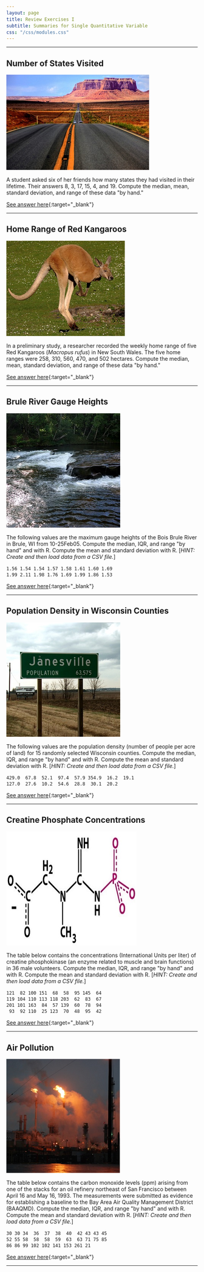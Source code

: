 ```yaml
---
layout: page
title: Review Exercises I
subtitle: Summaries for Single Quantitative Variable
css: "/css/modules.css"
---
```


----

## Number of States Visited
<img src="zimgs/travel.jpg" alt="Brule River" class="img-right">

A student asked six of her friends how many states they had visited in their lifetime. Their answers 8, 3, 17, 15, 4, and 19. Compute the median, mean, standard deviation, and range of these data "by hand."

[See answer here](zRevExAns/UEDAQuant1_NTravel){:target="_blank"}

----

## Home Range of Red Kangaroos
<img src="zimgs/red_kangaroo.jpg" alt="Brule River" class="img-right">

In a preliminary study, a researcher recorded the weekly home range of five Red Kangaroos (*Macropus rufus*) in New South Wales. The five home ranges were 258, 310, 560, 470, and 502 hectares. Compute the median, mean, standard deviation, and range of these data "by hand."

[See answer here](zRevExAns/UEDAQuant1_NKangaroos){:target="_blank"}

----

## Brule River Gauge Heights
<img src="zimgs/BruleRiver.jpg" alt="Brule River" class="img-right">

The following values are the maximum gauge heights of the Bois Brule River in Brule, WI from 10-25Feb05. Compute the median, IQR, and range "by hand" and with R. Compute the mean and standard deviation with R. [*HINT: Create and then load data from a CSV file.*]

```
1.56 1.54 1.54 1.57 1.58 1.61 1.60 1.69
1.99 2.11 1.98 1.76 1.69 1.99 1.86 1.53
```

[See answer here](zRevExAns/UEDAQuant1_NBrule){:target="_blank"}

----

## Population Density in Wisconsin Counties
<img src="zimgs/Janesville.jpg" alt="Brule River" class="img-right">

The following values are the population density (number of people per acre of land) for 15 randomly selected Wisconsin counties. Compute the median, IQR, and range "by hand" and with R. Compute the mean and standard deviation with R. [*HINT: Create and then load data from a CSV file.*]

```
429.0  67.8  52.1  97.4  57.9 354.9  16.2  19.1
127.0  27.6  10.2  54.6  28.8  30.1  20.2
```

[See answer here](zRevExAns/UEDAQuant1_NWIC){:target="_blank"}

----

## Creatine Phosphate Concentrations
<img src="zimgs/creatine_phosphate.jpg" alt="Creatine Phosphate" class="img-right">

The table below contains the concentrations (International Units per liter) of creatine phosphokinase (an enzyme related to muscle and brain functions) in 36 male volunteers. Compute the median, IQR, and range "by hand" and with R. Compute the mean and standard deviation with R. [*HINT: Create and then load data from a CSV file.*]

```
121  82 100 151  68  58  95 145  64
119 104 110 113 118 203  62  83  67
201 101 163  84  57 139  60  78  94
 93  92 110  25 123  70  48  95  42
```

[See answer here](zRevExAns/UEDAQuant1_NCP){:target="_blank"}


----

## Air Pollution
<img src="zimgs/oil_refinery.jpg" alt="Oil Refinery Pollution" class="img-right">

The table below contains the carbon monoxide levels (ppm) arising from one of the stacks for an oil refinery northeast of San Francisco between April 16 and May 16, 1993. The measurements were submitted as evidence for establishing a baseline to the Bay Area Air Quality Management District (BAAQMD). Compute the median, IQR, and range "by hand" and with R. Compute the mean and standard deviation with R. [*HINT: Create and then load data from a CSV file.*]

```
30 30 34  36  37  38  40  42 43 43 45
52 55 58  58  58  59  63  63 71 75 85
86 86 99 102 102 141 153 261 21
```

[See answer here](zRevExAns/UEDAQuant1_NPolln){:target="_blank"}

----
